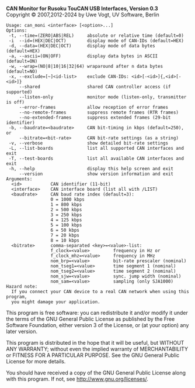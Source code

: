 __CAN Monitor for Rusoku TouCAN USB Interfaces, Version 0.3__ \
Copyright &copy; 2007,2012-2024 by Uwe Vogt, UV Software, Berlin

```
Usage: can_moni <interface> [<option>...]
Options:
 -t, --time=(ZERO|ABS|REL)     absolute or relative time (default=0)
 -i  --id=(HEX|DEC|OCT)        display mode of CAN-IDs (default=HEX)
 -d, --data=(HEX|DEC|OCT)      display mode of data bytes (default=HEX)
 -a, --ascii=(ON|OFF)          display data bytes in ASCII (default=ON)
 -w, --wrap=(NO|8|10|16|32|64) wraparound after n data bytes (default=NO)
 -x, --exclude=[~]<id-list>    exclude CAN-IDs: <id>[-<id>]{,<id>[-<id>]}
     --shared                  shared CAN controller access (if supported)
     --listen-only             monitor mode (listen-only, transmitter is off)
     --error-frames            allow reception of error frames
     --no-remote-frames        suppress remote frames (RTR frames)
     --no-extended-frames      suppress extended frames (29-bit identifier)
 -b, --baudrate=<baudrate>     CAN bit-timing in kbps (default=250), or
     --bitrate=<bit-rate>      CAN bit-rate settings (as a string)
 -v, --verbose                 show detailed bit-rate settings
 -L, --list-boards             list all supported CAN interfaces and exit
 -T, --test-boards             list all available CAN interfaces and exit
 -h, --help                    display this help screen and exit
     --version                 show version information and exit
Arguments:
  <id>           CAN identifier (11-bit)
  <interface>    CAN interface board (list all with /LIST)
  <baudrate>     CAN baud rate index (default=3):
                 0 = 1000 kbps
                 1 = 800 kbps
                 2 = 500 kbps
                 3 = 250 kbps
                 4 = 125 kbps
                 5 = 100 kbps
                 6 = 50 kbps
                 7 = 20 kbps
                 8 = 10 kbps
  <bitrate>      comma-separated <key>=<value>-list:
                 f_clock=<value>         frequency in Hz or
                 f_clock_mhz=<value>     frequency in MHz
                 nom_brp=<value>         bit-rate prescaler (nominal)
                 nom_tseg1=<value>       time segment 1 (nominal)
                 nom_tseg2=<value>       time segment 2 (nominal)
                 nom_sjw=<value>         sync. jump width (nominal)
                 nom_sam=<value>         sampling (only SJA1000)
Hazard note:
  If you connect your CAN device to a real CAN network when using this program,
  you might damage your application.
```

This program is free software: you can redistribute it and/or modify
it under the terms of the GNU General Public License as published by
the Free Software Foundation, either version 3 of the License, or
(at your option) any later version.

This program is distributed in the hope that it will be useful,
but WITHOUT ANY WARRANTY; without even the implied warranty of
MERCHANTABILITY or FITNESS FOR A PARTICULAR PURPOSE.  See the
GNU General Public License for more details.

You should have received a copy of the GNU General Public License
along with this program.  If not, see <http://www.gnu.org/licenses/>.
